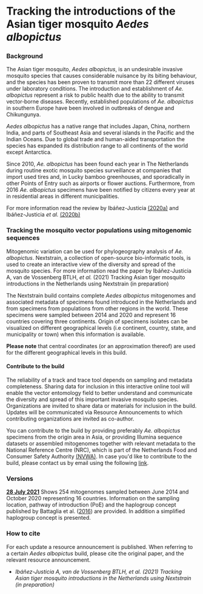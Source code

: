 # Tracking the introductions of the Asian tiger mosquito *Aedes albopictus*

### Background

The Asian tiger mosquito, *Aedes albopictus*, is an undesirable invasive mosquito species that causes considerable nuisance by its biting behaviour, and the species has been proven to transmit more than 22 different viruses under laboratory conditions. The introduction and establishment of *Ae. albopictus* represent a risk to public health due to the ability to transmit vector‐borne diseases. Recently, established populations of *Ae. albopictus* in southern Europe have been involved in outbreaks of dengue and Chikungunya.

*Aedes albopictus* has a native range that includes Japan, China, northern India, and parts of Southeast Asia and several islands in the Pacific and the Indian Oceans. Due to global trade and human-aided transportation the species has expanded its distribution range to all continents of the world except Antarctica.

Since 2010, *Ae. albopictus* has been found each year in The Netherlands during routine exotic mosquito species surveillance at companies that import used tires and, in Lucky bamboo greenhouses, and sporadically in other Points of Entry such as airports or flower auctions. Furthermore, from 2016 *Ae. albopictus* specimens have been notified by citizens every year at in residential areas in different municipalities.

For more information read the review by Ibáñez-Justicia [(2020a)](http://www.e-m-b.org/node/1168) and Ibáñez-Justicia *et al.* [(2020b)](https://doi.org/10.2987/20-6914.1)

### Tracking the mosquito vector populations using mitogenomic sequences

Mitogenomic variation can be used for phylogeography analysis of *Ae. albopictus*. Nextstrain, a collection of open-source bio-informatic tools, is used to create an interactive view of the diversity and spread of the mosquito species. For more information read the paper by Ibáñez-Justicia A, van de Vossenberg BTLH, *et al.* (2021) Tracking Asian tiger mosquito introductions in the Netherlands using Nextstrain (in preparation)

The Nextstrain build contains complete *Aedes albopictus* mitogenomes and associated metadata of specimens found introduced in the Netherlands and from specimens from populations from other regions in the world. These specimens were sampled between 2014 and 2020 and represent 16 countries covering three continents. Origin of specimens isolates can be visualized on different geographical levels (i.e continent, country, state, and municipality or town) when this information is available.

**Please note** that central coordinates (or an approximation thereof) are used for the different geographical levels in this build.



#### Contribute to the build

The reliability of a track and trace tool depends on sampling and metadata completeness. Sharing data for inclusion in this interactive online tool will enable the vector entomology field to better understand and communicate the diversity and spread of this important invasive mosquito species. Organizations are invited to share data or materials for inclusion in the build. Updates will be communicated via Resource Announcements to which contributing organizations are invited as co-author.


You can contribute to the build by providing preferably *Ae. albopictus* specimens from the origin area in Asia, or providing Illumina sequence datasets or assembled mitogenomes together with relevant metadata to the National Reference Centre (NRC), which is part of the Netherlands Food and Consumer Safety Authority [(NVWA)](https://english.nvwa.nl). In case you'd like to contribute to the build, please contact us by email using the following [link](mailto:pdcmv@minlnv.nl).

### Versions

[**28 July 2021**](https://nextstrain.nrcnvwa.nl/Aedes/20210728) 
Shows 254 mitogenomes sampled between June 2014 and October 2020 representing 16 countries. Information on the sampling location, pathway of introduction (PoE) and the haplogroup concept published by Battaglia et al. ([2016](https://www.ncbi.nlm.nih.gov/pmc/articles/PMC5120106/)) are provided. In addition a simplified haplogroup concept is presented.

### How to cite

For each update a resource announcement is published. When referring to a certain *Aedes albopictus* build, please cite the original paper, and the relevant resource announcement.

- *Ibáñez-Justicia A, van de Vossenberg BTLH, et al. (2021) Tracking Asian tiger mosquito introductions in the Netherlands using Nextstrain (in preparation)*
